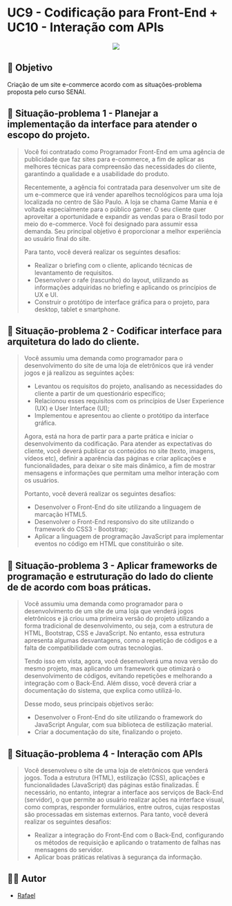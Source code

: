 # UC9 - Codificação para Front-End + UC10 - Interação com APIs

<center><img src="https://camo.githubusercontent.com/459f141bd5e24c179a0e2dd49691e290ed5c5d4b4cb97767daee7cfaf6e31121/687474703a2f2f696d672e736869656c64732e696f2f7374617469632f76313f6c6162656c3d535441545553266d6573736167653d434f4e434c5549444f26636f6c6f723d475245454e267374796c653d666f722d7468652d6261646765")> </center>

## 🎯 Objetivo
Criação de um site e-commerce acordo com as situações-problema proposta pelo curso SENAI.

## 📓 Situação-problema 1 - Planejar a implementação da interface para atender o escopo do projeto.
> Você foi contratado como Programador Front-End em uma agência de publicidade que faz sites para e-commerce, a fim de aplicar as melhores técnicas para compreensão das necessidades do cliente, garantindo a qualidade e a usabilidade do produto.
> 
> Recentemente, a agência foi contratada para desenvolver um site de um e-commerce que irá vender aparelhos tecnológicos para uma loja localizada no centro de São Paulo. A loja se chama Game Mania e é voltada especialmente para o público gamer. O seu cliente quer aproveitar a oportunidade e expandir as vendas para o Brasil todo por meio do e-commerce. Você foi designado para assumir essa demanda. Seu principal objetivo é proporcionar a melhor experiência ao usuário final do site.
>
> Para tanto, você deverá realizar os seguintes desafios:
>
> - Realizar o briefing com o cliente, aplicando técnicas de levantamento de requisitos.
> - Desenvolver o rafe (rascunho) do layout, utilizando as informações adquiridas no briefing e aplicando os princípios de UX e UI.
> - Construir o protótipo de interface gráfica para o projeto, para desktop, tablet e smartphone.

## 📓 Situação-problema 2 - Codificar interface para arquitetura do lado do cliente.
> Você assumiu uma demanda como programador para o desenvolvimento do site de uma loja de eletrônicos que irá vender jogos e já realizou as seguintes ações:
> - Levantou os requisitos do projeto, analisando as necessidades do cliente a partir de um questionário específico;
> - Relacionou esses requisitos com os princípios de User Experience (UX) e User Interface (UI);
> - Implementou e apresentou ao cliente o protótipo da interface gráfica.
>
> Agora, está na hora de partir para a parte prática e iniciar o desenvolvimento da codificação. Para atender as expectativas do cliente, você deverá publicar os conteúdos no site (texto, imagens, vídeos etc), definir a aparência das páginas e criar aplicações e funcionalidades, para deixar o site mais dinâmico, a fim de mostrar mensagens e informações que permitam uma melhor interação com os usuários.
>
> Portanto, você deverá realizar os seguintes desafios:
> - Desenvolver o Front-End do site utilizando a linguagem de marcação HTML5.
> - Desenvolver o Front-End responsivo do site utilizando o framework do CSS3 - Bootstrap;
> - Aplicar a linguagem de programação JavaScript para implementar eventos no código em HTML que constituirão o site.

## 📓 Situação-problema 3 - Aplicar frameworks de programação e estruturação do lado do cliente de de acordo com boas práticas.
> Você assumiu uma demanda como programador para o desenvolvimento de um site de uma loja que venderá jogos eletrônicos e já criou uma primeira versão do projeto utilizando a forma tradicional de desenvolvimento, ou seja, com a estrutura de HTML, Bootstrap, CSS e JavaScript. No entanto, essa estrutura apresenta algumas desvantagens, como a repetição de códigos e a falta de compatibilidade com outras tecnologias.
> 
> Tendo isso em vista, agora, você desenvolverá uma nova versão do mesmo projeto, mas aplicando um framework que otimizará o desenvolvimento de códigos, evitando repetições e melhorando a integração com o Back-End. Além disso, você deverá criar a documentação do sistema, que explica como utilizá-lo.
>
> Desse modo, seus principais objetivos serão:
> - Desenvolver o Front-End do site utilizando o framework do JavaScript Angular, com sua biblioteca de estilização material.
> - Criar a documentação do site, finalizando o projeto.

## 📓 Situação-problema 4 - Interação com APIs
> Você desenvolveu o site de uma loja de eletrônicos que venderá jogos. Toda a estrutura (HTML), estilização (CSS), aplicações e funcionalidades (JavaScript) das páginas estão finalizadas. É necessário, no entanto, integrar a interface aos serviços de Back-End (servidor), o que permite ao usuário realizar ações na interface visual, como compras, responder formulários, entre outros, cujas respostas são processadas em sistemas externos.
> Para tanto, você deverá realizar os seguintes desafios:
> - Realizar a integração do Front-End com o Back-End, configurando os métodos de requisição e aplicando o tratamento de falhas nas mensagens do servidor.
> - Aplicar boas práticas relativas à segurança da informação.

 
## 👨‍💻 Autor 
- [Rafael](https://github.com/Raffs-el)
